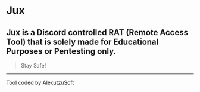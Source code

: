 # Jux
Jux is a Discord controlled RAT (Remote Access Tool) that is solely made for Educational Purposes or Pentesting only.
---
> Stay Safe!
---
Tool coded by AlexutzuSoft
